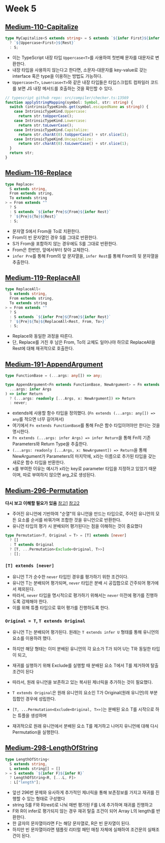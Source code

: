 # Week 5

## [Medium-110-Capitalize](./medium/110-capitalize.ts)

```ts
type MyCapitalize<S extends string> = S extends `${infer First}${infer Rest}`
  ? `${Uppercase<First>}${Rest}`
  : S;
```

- 이는 TypeScript 내장 타입 `Uppercase<T>`를 사용하여 첫번째 문자를 대문자로 변환한다.
- 내장 타입을 사용하지 않는다고 한다면, 소문자-대문자를 key-value로 갖는 interface 혹은 type을 이용하는 방법도 가능하다.
- `Uppercase<T>`, `Lowercase<T>`와 같은 내장 타입들은 타입스크립트 컴파일러 코드를 보면 JS 내장 메서드를 호출하는 것을 확인할 수 있다.

```ts
// typescript github repo: src/compiler/checker.ts:13569
function applyStringMapping(symbol: Symbol, str: string) {
  switch (intrinsicTypeKinds.get(symbol.escapedName as string)) {
    case IntrinsicTypeKind.Uppercase:
      return str.toUpperCase();
    case IntrinsicTypeKind.Lowercase:
      return str.toLowerCase();
    case IntrinsicTypeKind.Capitalize:
      return str.charAt(0).toUpperCase() + str.slice(1);
    case IntrinsicTypeKind.Uncapitalize:
      return str.charAt(0).toLowerCase() + str.slice(1);
  }
  return str;
}
```

## [Medium-116-Replace](./medium/116-replace.ts)

```ts
type Replace<
  S extends string,
  From extends string,
  To extends string
> = From extends ""
  ? S
  : S extends `${infer Pre}${From}${infer Rest}`
  ? `${Pre}${To}${Rest}`
  : S;
```

- 문자열 S에서 From을 To로 치환한다.
- From이 빈 문자열인 경우 S를 그대로 반환한다.
- S가 From을 포함하지 않는 경우에도 S를 그대로 반환한다.
- From은 한번만, 앞에서부터 찾아 교체한다.
- `infer Pre`를 통해 From의 앞 문자열을, `infer Rest`를 통해 From의 뒷 문자열을 추출한다.

## [Medium-119-ReplaceAll](./medium/119-replace-all.ts)

```ts
type ReplaceAll<
  S extends string,
  From extends string,
  To extends string
> = From extends ""
  ? S
  : S extends `${infer Pre}${From}${infer Rest}`
  ? `${Pre}${To}${ReplaceAll<Rest, From, To>}`
  : S;
```

- Replace와 동일한 과정을 따른다.
- 단, Replace를 거친 후 남은 From, To의 교체도 일어나야 하므로 ReplaceAll을 Rest에 대해 재귀적으로 호출한다.

## [Medium-191-AppendArgument](./medium/191-append-argument.ts)

```ts
type FunctionBase = (...args: any[]) => any;

type AppendArgument<Fn extends FunctionBase, NewArgument> = Fn extends (
  ...args: infer Args
) => infer Return
  ? (...args: readonly [...Args, x: NewArgument]) => Return
  : never;
```

- extends에 사용할 함수 타입을 정의했다. (`Fn extends (...args: any[]) => any`를 적으면 너무 길어져서)
- 여기에서 `Fn extends FunctionBase`를 통해 Fn은 함수 타입이어야만 한다는 것을 명시한다.
- `Fn extends (...args: infer Args) => infer Return`을 통해 Fn의 기존 Parameters와 Return Type을 추출한다.
- `(...args: readonly [...Args, x: NewArgument]) => Return`을 통해 NewArgument가 Parameters의 마지막에, x라는 이름으로 추가된 타입을 갖는 새로운 함수 타입을 반환한다.
- x를 부여한 이유는 예시가 x라는 key로 parameter 타입을 지정하고 있었기 때문이며, 따로 부여하지 않으면 arg_2로 생성된다.

## [Medium-296-Permutation](./medium/296-permutation.ts)

**다시 보고 이해할 필요가 있음**
[참고1](https://github.com/type-challenges/type-challenges/issues/614)
[참고2](https://ghaiklor.github.io/type-challenges-solutions/en/medium-permutation.html)

- 주어진 유니언에 기반하여 "순열"의 유니언을 만드는 타입으로, 주어진 유니언의 모든 요소를 순서를 바꿔가며 조합한 것을 유니언으로 반환한다.
- 유니언 타입의 평가 시 분배되어 평가된다는 점을 이해하는 것이 중요했다

```ts
type Permutation<T, Original = T> = [T] extends [never]
  ? []
  : T extends Original
  ? [T, ...Permutation<Exclude<Original, T>>]
  : [];
```

### `[T] extends [never]`

- 유니언 T가 순수한 `never` 타입인 경우를 평가하기 위한 조건이다.
- 유니언 T는 분배되어 평가되며, `never` 타입은 분배 시 공집합으로 간주되어 평가에서 제외된다.
- 따라서, `never` 타입을 명시적으로 평가하기 위해서는 `never` 이전에 평가를 진행하도록 강제해야 한다.
- 이를 위해 튜플 타입으로 묶어 평가를 진행하도록 한다.

### `Original = T`, `T extends Original`

- 유니언 T는 분배되어 평가된다. 원래는 `T extends infer U` 형태를 통해 유니언의 요소를 이용하려 했다.
- 하지만 해당 형태는 이미 분배된 유니언의 각 요소가 T가 되어 U는 T와 동일한 타입이 되고,
- 재귀를 실행하기 위해 Exclude를 실행할 때 분배된 요소 T에서 T를 제거하여 탈출 조건이 된다

- 따라서, 원래 유니언을 보존하고 있는 복사된 제너릭을 추가하는 것이 필요했다.
- `T extends Original`은 원래 유니언의 요소인 T가 Original(원래 유니언)의 부분 집합인 경우에 성립한다.
- `[T, ...Permutation<Exclude<Original, T>>]`는 분배된 요소 T를 시작으로 하는 튜플을 생성하며
- 재귀적으로 원래 유니언에서 분배된 요소 T를 제거하고 나머지 유니언에 대해 다시 Permutation을 실행한다.

## [Medium-298-LengthOfString](./medium/298-length-of-string.ts)

```ts
type LengthOfString<
  S extends string,
  L extends string[] = []
> = S extends `${infer F}${infer R}`
  ? LengthOfString<R, [...L, F]>
  : L["length"];
```

- 앞선 296번 문제와 유사하게 추가적인 제너릭을 통해 보존정보를 가지고 재귀를 진행할 수 있는 형태로 구성했다
- string S를 F와 R(rest)로 나눠 매번 평가된 F를 L에 추가하며 재귀를 진행하고
- F와 R이 infer로 평가되지 않는 경우 재귀 탈출 조건이 되어 Array L의 length를 반환한다.
- 한 글자의 문자열이라면 F는 해당 문자열로, R은 빈 문자열이 된다.
- 하지만 빈 문자열이라면 템플릿 리터럴 패턴 매칭 자체에 실패하여 조건문의 실패조건이 된다.
